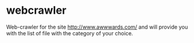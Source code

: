 # webcrawler
Web-crawler for the site http://www.awwwards.com/ and will provide you with the list of file with the category of your choice.
